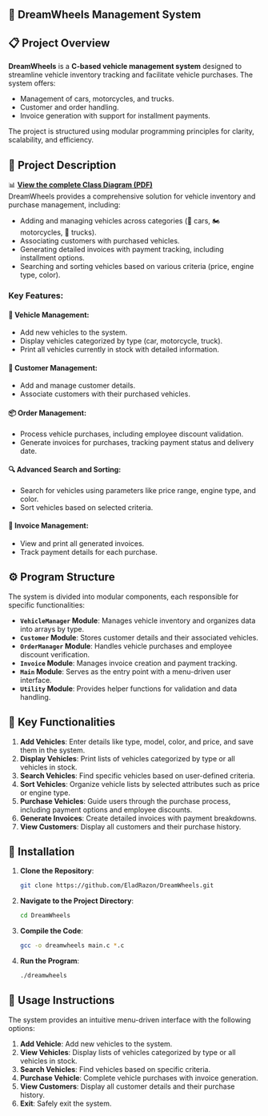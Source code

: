## 🚗 DreamWheels Management System  

## 📋 Project Overview  
**DreamWheels** is a **C-based vehicle management system** designed to streamline vehicle inventory tracking and facilitate vehicle purchases. The system offers:  
- Management of cars, motorcycles, and trucks.  
- Customer and order handling.  
- Invoice generation with support for installment payments.  

The project is structured using modular programming principles for clarity, scalability, and efficiency.  

## 📄 Project Description  
📊 **[View the complete Class Diagram (PDF)](Class%20Diagram.pdf)**  
DreamWheels provides a comprehensive solution for vehicle inventory and purchase management, including:  
- Adding and managing vehicles across categories (🚗 cars, 🏍️ motorcycles, 🚚 trucks).  
- Associating customers with purchased vehicles.  
- Generating detailed invoices with payment tracking, including installment options.  
- Searching and sorting vehicles based on various criteria (price, engine type, color).  

### Key Features:  

#### 🚗 Vehicle Management:  
- Add new vehicles to the system.  
- Display vehicles categorized by type (car, motorcycle, truck).  
- Print all vehicles currently in stock with detailed information.  

#### 👤 Customer Management:  
- Add and manage customer details.  
- Associate customers with their purchased vehicles.  

#### 📦 Order Management:  
- Process vehicle purchases, including employee discount validation.  
- Generate invoices for purchases, tracking payment status and delivery date.  

#### 🔍 Advanced Search and Sorting:  
- Search for vehicles using parameters like price range, engine type, and color.  
- Sort vehicles based on selected criteria.  

#### 🧾 Invoice Management:  
- View and print all generated invoices.  
- Track payment details for each purchase.  

## ⚙️ Program Structure  
The system is divided into modular components, each responsible for specific functionalities:  
- **`VehicleManager` Module**: Manages vehicle inventory and organizes data into arrays by type.  
- **`Customer` Module**: Stores customer details and their associated vehicles.  
- **`OrderManager` Module**: Handles vehicle purchases and employee discount verification.  
- **`Invoice` Module**: Manages invoice creation and payment tracking.  
- **`Main` Module**: Serves as the entry point with a menu-driven user interface.  
- **`Utility` Module**: Provides helper functions for validation and data handling.  

## 🏦 Key Functionalities  
1. **Add Vehicles**: Enter details like type, model, color, and price, and save them in the system.  
2. **Display Vehicles**: Print lists of vehicles categorized by type or all vehicles in stock.  
3. **Search Vehicles**: Find specific vehicles based on user-defined criteria.  
4. **Sort Vehicles**: Organize vehicle lists by selected attributes such as price or engine type.  
5. **Purchase Vehicles**: Guide users through the purchase process, including payment options and employee discounts.  
6. **Generate Invoices**: Create detailed invoices with payment breakdowns.  
7. **View Customers**: Display all customers and their purchase history.  

## 🚀 Installation  
1. **Clone the Repository**:  
   ```bash  
   git clone https://github.com/EladRazon/DreamWheels.git  
   ```  

2. **Navigate to the Project Directory**:  
   ```bash  
   cd DreamWheels  
   ```  

3. **Compile the Code**:  
   ```bash  
   gcc -o dreamwheels main.c *.c  
   ```  

4. **Run the Program**:  
   ```bash  
   ./dreamwheels  
   ```  

## 🚀 Usage Instructions  
The system provides an intuitive menu-driven interface with the following options:  
1. **Add Vehicle**: Add new vehicles to the system.  
2. **View Vehicles**: Display lists of vehicles categorized by type or all vehicles in stock.  
3. **Search Vehicles**: Find vehicles based on specific criteria.  
4. **Purchase Vehicle**: Complete vehicle purchases with invoice generation.  
5. **View Customers**: Display all customer details and their purchase history.  
6. **Exit**: Safely exit the system.  

